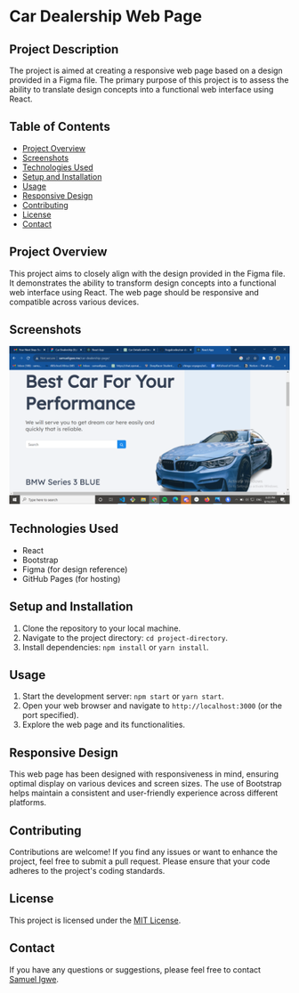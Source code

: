 # Car Dealership Web Page

## Project Description

The project is aimed at creating a responsive web page based on a design provided in a Figma file. The primary purpose of this project is to assess the ability to translate design concepts into a functional web interface using React. 

## Table of Contents

- [Project Overview](#project-overview)
- [Screenshots](#screenshots)
- [Technologies Used](#technologies-used)
- [Setup and Installation](#setup-and-installation)
- [Usage](#usage)
- [Responsive Design](#responsive-design)
- [Contributing](#contributing)
- [License](#license)
- [Contact](#contact)

## Project Overview

This project aims to closely align with the design provided in the Figma file. It demonstrates the ability to transform design concepts into a functional web interface using React. The web page should be responsive and compatible across various devices.

## Screenshots


![Screenshot 1](./src/images/readmePic.png)




## Technologies Used

- React
- Bootstrap
- Figma (for design reference)
- GitHub Pages (for hosting)

## Setup and Installation

1. Clone the repository to your local machine.
2. Navigate to the project directory: `cd project-directory`.
3. Install dependencies: `npm install` or `yarn install`.

## Usage

1. Start the development server: `npm start` or `yarn start`.
2. Open your web browser and navigate to `http://localhost:3000` (or the port specified).
3. Explore the web page and its functionalities.

## Responsive Design

This web page has been designed with responsiveness in mind, ensuring optimal display on various devices and screen sizes. The use of Bootstrap helps maintain a consistent and user-friendly experience across different platforms.

## Contributing

Contributions are welcome! If you find any issues or want to enhance the project, feel free to submit a pull request. Please ensure that your code adheres to the project's coding standards.

## License

This project is licensed under the [MIT License](LICENSE).

## Contact

If you have any questions or suggestions, please feel free to contact [Samuel Igwe](mailto:samueligwe63@gmail.com).
